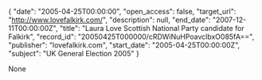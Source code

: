 {
  "date": "2005-04-25T00:00:00", 
  "open_access": false, 
  "target_url": "http://www.lovefalkirk.com/", 
  "description": null, 
  "end_date": "2007-12-11T00:00:00Z", 
  "title": "Laura Love Scottish National Party candidate for Falkirk", 
  "record_id": "20050425T000000/cRDWiNuHPoavclbxO085fA==", 
  "publisher": "lovefalkirk.com", 
  "start_date": "2005-04-25T00:00:00Z", 
  "subject": "UK General Election 2005"
}

None
